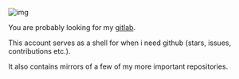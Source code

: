 ![img](https://0x0.st/oqup.png)

You are probably looking for my [gitlab](https://gitlab.com/co1ncidence).

This account serves as a shell for when i need github (stars, issues, contributions etc.).

It also contains mirrors of a few of my more important repositories.

